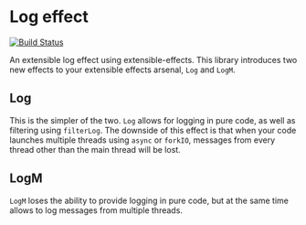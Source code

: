 # Log effect

[![Build Status](https://secure.travis-ci.org/greydot/log-effect.png)](http://travis-ci.org/greydot/log-effect)

An extensible log effect using extensible-effects. This library introduces two
new effects to your extensible effects arsenal, `Log` and `LogM`.

## Log

This is the simpler of the two. `Log` allows for logging in pure code, as well
as filtering using `filterLog`. The downside of this effect is that when your
code launches multiple threads using `async` or `forkIO`, messages from every
thread other than the main thread will be lost.

## LogM

`LogM` loses the ability to provide logging in pure code, but at the same time
allows to log messages from multiple threads.
